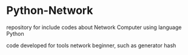 # Python-Network
repository for include codes about Network Computer using language Python

code developed for tools network beginner, such as generator hash
